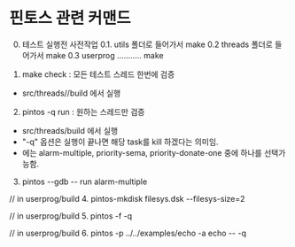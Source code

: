 # 핀토스 관련 커맨드 

0. 테스트 실행전 사전작업
0.1. utils 폴더로 들어가서 make
0.2 threads 폴더로 들어가서 make
0.3 userprog ........... make

1. make check : 모든 테스트 스레드 한번에 검증
  - src/threads//build 에서 실행 

2. pintos -q run <test-name> : 원하는 스레드만 검증 
  - src/threads/build 에서 실행
  - "-q" 옵션은 실행이 끝나면 해당 task를 kill 하겠다는 의미임. 
  - <test-name> 에는 alarm-multiple, priority-sema, priority-donate-one 중에 하나를 선택가능함.

3. pintos --gdb -- run alarm-multiple

// in userprog/build
4. pintos-mkdisk filesys.dsk --filesys-size=2

// in userprog/build
5. pintos -f -q

// in userprog/build
6. pintos -p ../../examples/echo -a  echo -- -q